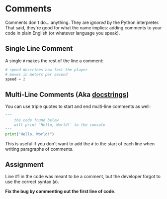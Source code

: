 # Comments

Comments don't do... anything. They are _ignored_ by the Python interpreter. That said, they're good for what the name implies: adding comments to your code in plain English (or whatever language you speak).

## Single Line Comment

A single `#` makes the rest of the line a comment:

```py
# speed describes how fast the player
# moves in meters per second
speed = 2
```

## Multi-Line Comments (Aka [docstrings](https://peps.python.org/pep-0257/))

You can use triple quotes to start and end multi-line comments as well:

```python
"""
    the code found below
    will print 'Hello, World!' to the console
"""
print("Hello, World!")
```

This is useful if you don't want to add the `#` to the start of each line when writing paragraphs of comments.

## Assignment

Line #1 in the code was meant to be a comment, but the developer forgot to use the correct syntax (`#`).

**Fix the bug by commenting out the first line of code**.